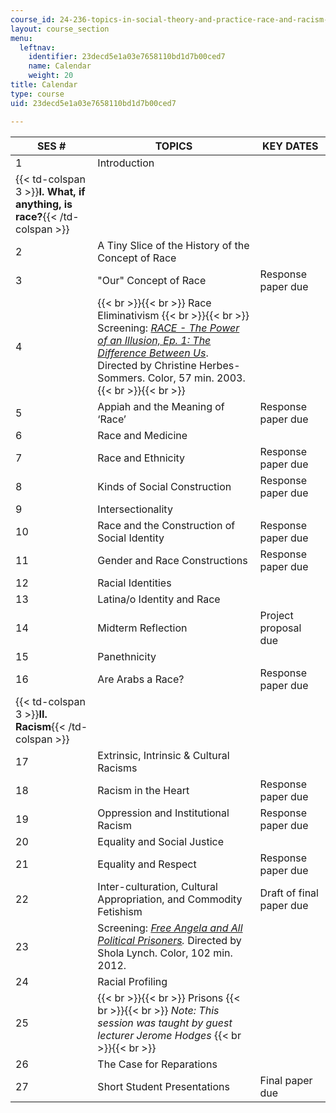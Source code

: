 ```yaml
---
course_id: 24-236-topics-in-social-theory-and-practice-race-and-racism-fall-2014
layout: course_section
menu:
  leftnav:
    identifier: 23decd5e1a03e7658110bd1d7b00ced7
    name: Calendar
    weight: 20
title: Calendar
type: course
uid: 23decd5e1a03e7658110bd1d7b00ced7

---
```


| SES # | TOPICS | KEY DATES |
| --- | --- | --- |
| 1 | Introduction | &nbsp; |
| {{< td-colspan 3 >}}**I. What, if anything, is race?**{{< /td-colspan >}} |||
| 2 | A Tiny Slice of the History of the Concept of Race | &nbsp; |
| 3 | "Our" Concept of Race | Response paper due |
| 4 |  {{< br >}}{{< br >}} Race Eliminativism {{< br >}}{{< br >}} Screening: _[RACE - The Power of an Illusion, Ep. 1: The Difference Between Us](http://www.pbs.org/race/000_About/002_04-about-01.htm)_. Directed by Christine Herbes-Sommers. Color, 57 min. 2003. {{< br >}}{{< br >}}  | &nbsp; |
| 5 | Appiah and the Meaning of ‘Race’ | Response paper due |
| 6 | Race and Medicine | &nbsp; |
| 7 | Race and Ethnicity | Response paper due |
| 8 | Kinds of Social Construction | Response paper due |
| 9 | Intersectionality | &nbsp; |
| 10 | Race and the Construction of Social Identity | Response paper due |
| 11 | Gender and Race Constructions | Response paper due |
| 12 | Racial Identities | &nbsp; |
| 13 | Latina/o Identity and Race | &nbsp; |
| 14 | Midterm Reflection | Project proposal due |
| 15 | Panethnicity | &nbsp; |
| 16 | Are Arabs a Race? | Response paper due |
| {{< td-colspan 3 >}}**II. Racism**{{< /td-colspan >}} |||
| 17 | Extrinsic, Intrinsic & Cultural Racisms | &nbsp; |
| 18 | Racism in the Heart | Response paper due |
| 19 | Oppression and Institutional Racism | Response paper due |
| 20 | Equality and Social Justice | &nbsp; |
| 21 | Equality and Respect | Response paper due |
| 22 | Inter-culturation, Cultural Appropriation, and Commodity Fetishism | Draft of final paper due |
| 23 | Screening: _[Free Angela and All Political Prisoners](http://www.imdb.com/title/tt2350432/?ref_=fn_al_tt_1)._ Directed by Shola Lynch. Color, 102 min. 2012. | &nbsp; |
| 24 | Racial Profiling | &nbsp; |
| 25 |  {{< br >}}{{< br >}} Prisons {{< br >}}{{< br >}} _Note: This session was taught by guest lecturer Jerome Hodges_ {{< br >}}{{< br >}}  | &nbsp; |
| 26 | The Case for Reparations | &nbsp; |
| 27 | Short Student Presentations | Final paper due